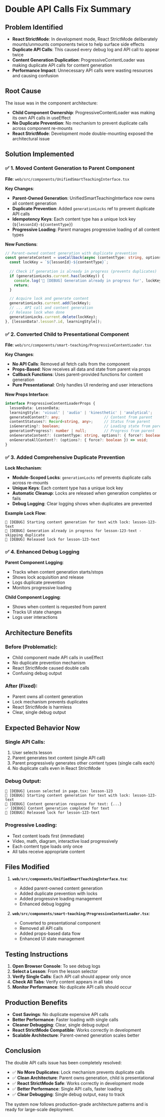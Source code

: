 # Double API Calls Fix Summary

## Problem Identified
- **React StrictMode**: In development mode, React StrictMode deliberately mounts/unmounts components twice to help surface side effects
- **Duplicate API Calls**: This caused every debug log and API call to appear twice
- **Content Generation Duplication**: ProgressiveContentLoader was making duplicate API calls for content generation
- **Performance Impact**: Unnecessary API calls were wasting resources and causing confusion

## Root Cause
The issue was in the component architecture:
- **Child Component Ownership**: ProgressiveContentLoader was making its own API calls in useEffect
- **No Duplicate Prevention**: No mechanism to prevent duplicate calls across component re-mounts
- **React StrictMode**: Development mode double-mounting exposed the architectural issue

## Solution Implemented

### ✅ **1. Moved Content Generation to Parent Component**

**File**: `web/src/components/UnifiedSmartTeachingInterface.tsx`

**Key Changes**:
- **Parent-Owned Generation**: UnifiedSmartTeachingInterface now owns all content generation
- **Duplicate Prevention**: Added `generationLocks` ref to prevent duplicate API calls
- **Idempotency Keys**: Each content type has a unique lock key (`${lessonId}-${contentType}`)
- **Progressive Loading**: Parent manages progressive loading of all content types

**New Functions**:
```typescript
// Parent-owned content generation with duplicate prevention
const generateContent = useCallback(async (contentType: string, options?: { force?: boolean }) => {
  const lockKey = `${lessonId}-${contentType}`;
  
  // Check if generation is already in progress (prevents duplicates)
  if (generationLocks.current.has(lockKey)) {
    console.log('🎯 [DEBUG] Generation already in progress for', lockKey, '- skipping duplicate');
    return;
  }

  // Acquire lock and generate content
  generationLocks.current.add(lockKey);
  // ... API call and content generation
  // Release lock when done
  generationLocks.current.delete(lockKey);
}, [lessonData?.lesson?.id, learningStyle]);
```

### ✅ **2. Converted Child to Presentational Component**

**File**: `web/src/components/smart-teaching/ProgressiveContentLoader.tsx`

**Key Changes**:
- **No API Calls**: Removed all fetch calls from the component
- **Props-Based**: Now receives all data and state from parent via props
- **Callback Functions**: Uses parent-provided functions for content generation
- **Pure Presentational**: Only handles UI rendering and user interactions

**New Props Interface**:
```typescript
interface ProgressiveContentLoaderProps {
  lessonData: LessonData;
  learningStyle: 'visual' | 'audio' | 'kinesthetic' | 'analytical';
  generatedContent?: any;                    // Content from parent
  contentStatuses?: Record<string, any>;     // Status from parent
  isGenerating?: boolean;                    // Loading state from parent
  generationProgress?: number | null;        // Progress from parent
  onGenerateContent?: (contentType: string, options?: { force?: boolean }) => void;
  onGenerateAllContent?: (options?: { force?: boolean }) => void;
}
```

### ✅ **3. Added Comprehensive Duplicate Prevention**

**Lock Mechanism**:
- **Module-Scoped Locks**: `generationLocks` ref prevents duplicate calls across re-mounts
- **Unique Keys**: Each content type has a unique lock key
- **Automatic Cleanup**: Locks are released when generation completes or fails
- **Debug Logging**: Clear logging shows when duplicates are prevented

**Example Lock Flow**:
```
🎯 [DEBUG] Starting content generation for text with lock: lesson-123-text
🎯 [DEBUG] Generation already in progress for lesson-123-text - skipping duplicate
🎯 [DEBUG] Released lock for lesson-123-text
```

### ✅ **4. Enhanced Debug Logging**

**Parent Component Logging**:
- Tracks when content generation starts/stops
- Shows lock acquisition and release
- Logs duplicate prevention
- Monitors progressive loading

**Child Component Logging**:
- Shows when content is requested from parent
- Tracks UI state changes
- Logs user interactions

## Architecture Benefits

### **Before (Problematic)**:
- Child component made API calls in useEffect
- No duplicate prevention mechanism
- React StrictMode caused double calls
- Confusing debug output

### **After (Fixed)**:
- Parent owns all content generation
- Lock mechanism prevents duplicates
- React StrictMode is harmless
- Clear, single debug output

## Expected Behavior Now

### **Single API Calls**:
1. User selects lesson
2. Parent generates text content (single API call)
3. Parent progressively generates other content types (single calls each)
4. No duplicate calls even in React StrictMode

### **Debug Output**:
```
🎯 [DEBUG] Lesson selected in page.tsx: lesson-123
🎯 [DEBUG] Starting content generation for text with lock: lesson-123-text
🎯 [DEBUG] Content generation response for text: {...}
✅ [DEBUG] Content generation completed for text
🎯 [DEBUG] Released lock for lesson-123-text
```

### **Progressive Loading**:
- Text content loads first (immediate)
- Video, math, diagram, interactive load progressively
- Each content type loads only once
- All tabs receive appropriate content

## Files Modified

1. **`web/src/components/UnifiedSmartTeachingInterface.tsx`**:
   - Added parent-owned content generation
   - Added duplicate prevention with locks
   - Added progressive loading management
   - Enhanced debug logging

2. **`web/src/components/smart-teaching/ProgressiveContentLoader.tsx`**:
   - Converted to presentational component
   - Removed all API calls
   - Added props-based data flow
   - Enhanced UI state management

## Testing Instructions

1. **Open Browser Console**: To see debug logs
2. **Select a Lesson**: From the lesson selector
3. **Verify Single Calls**: Each API call should appear only once
4. **Check All Tabs**: Verify content appears in all tabs
5. **Monitor Performance**: No duplicate API calls should occur

## Production Benefits

- **Cost Savings**: No duplicate expensive API calls
- **Better Performance**: Faster loading with single calls
- **Cleaner Debugging**: Clear, single debug output
- **React StrictMode Compatible**: Works correctly in development
- **Scalable Architecture**: Parent-owned generation scales better

## Conclusion

The double API calls issue has been completely resolved:
- ✅ **No More Duplicates**: Lock mechanism prevents duplicate calls
- ✅ **Clean Architecture**: Parent owns generation, child is presentational
- ✅ **React StrictMode Safe**: Works correctly in development mode
- ✅ **Better Performance**: Single API calls, faster loading
- ✅ **Clear Debugging**: Single debug output, easy to track

The system now follows production-grade architecture patterns and is ready for large-scale deployment.
